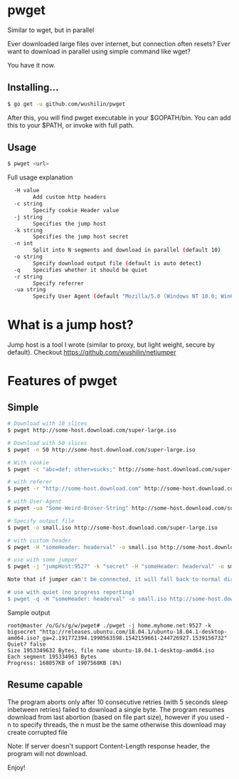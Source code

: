 # pwget
Similar to wget, but in parallel

Ever downloaded large files over internet, but connection often resets?
Ever want to download in parallel using simple command like wget?

You have it now.

## Installing...
```bash
$ go get -u github.com/wushilin/pwget
```

After this, you will find pwget executable in your $GOPATH/bin. You can add this to your $PATH, or invoke with full path.


## Usage
```bash
$ pwget <url>
```

Full usage explanation
```bash
  -H value
        Add custom http headers
  -c string
        Specify cookie Header value
  -j string
        Specifies the jump host
  -k string
        Specifies the jump host secret
  -n int
        Split into N segments and download in parallel (default 10)
  -o string
        Specify download output file (default is auto detect)
  -q    Specifies whether it should be quiet
  -r string
        Specify referrer
  -ua string
        Specify User Agent (default "Mozilla/5.0 (Windows NT 10.0; Win64; x64) AppleWebKit/537.36 (KHTML, like Gecko) Chrome/61.0.3163.100 Safari/537.36")
```
# What is a jump host?
Jump host is a tool I wrote (similar to proxy, but light weight, secure by default).
Checkout https://github.com/wushilin/netjumper

# Features of pwget

## Simple
```bash
# Download with 10 slices
$ pwget http://some-host.download.com/super-large.iso

# Download with 50 slices
$ pwget -n 50 http://some-host.download.com/super-large.iso

# With cookie
$ pwget -c "abc=def; other=sucks;" http://some-host.download.com/super-large.iso

# with referer
$ pwget -r "http://some-host.download.com" http://some-host.download.com/super-large.iso

# with User-Agent
$ pwget -ua "Some-Weird-Broser-String" http://some-host.download.com/super-large.iso

# Specify output file
$ pwget -o small.iso http://some-host.download.com/super-large.iso

# with custom header
$ pwget -H "someHeader: headerval" -o small.iso http://some-host.download.com/super-large.iso

# use with some jumper
$ pwget -j "jumpHost:9527" -k "secret" -H "someHeader: headerval" -o small.iso http://some-host.download.com/super-large.iso

Note that if jumper can't be connected, it will fall back to normal dialer (e.g. direct connection)

# use with quiet (no progress reporting)
$ pwget -q -H "someHeader: headerval" -o small.iso http://some-host.download.com/super-large.iso

```

Sample output

```
root@master /o/G/s/g/w/pwget# ./pwget -j home.myhome.net:9527 -k bigsecret "http://releases.ubuntu.com/18.04.1/ubuntu-18.04.1-desktop-amd64.iso?_ga=2.191772394.1990563598.1542159661-244726927.1539156732"
Quiet? false
Size 1953349632 Bytes, file name ubuntu-18.04.1-desktop-amd64.iso
Each segment 195334963 Bytes
Progress: 168057KB of 1907568KB (8%)
```
## Resume capable
The program aborts only after 10 consecutive retries (with 5 seconds sleep inbetween retries) failed to download a single byte.
The program resumes download from last abortion (based on file part size), however if you used -n to specify threads, the n must be the same
otherwise this download may create corrupted file

Note: If server doesn't support Content-Length response header, the program will not download.

Enjoy!

